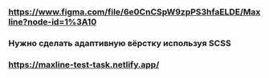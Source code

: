 ### https://www.figma.com/file/6e0CnCSpW9zpPS3hfaELDE/Maxline?node-id=1%3A10
### Нужно сделать адаптивную вёрстку используя SCSS
### https://maxline-test-task.netlify.app/
